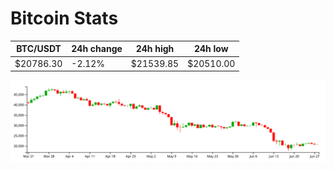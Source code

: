 # Bitcoin Stats

BTC/USDT|24h change|24h high|24h low|
|---|---|---|---|
|$20786.30|-2.12%|$21539.85|$20510.00|

<img src="./chart.svg">
